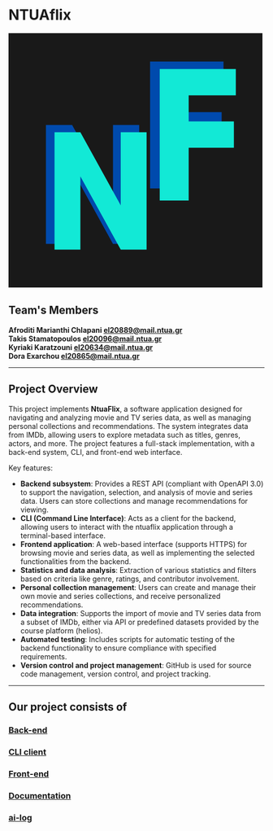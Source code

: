  # NTUAflix
 
![Logo](front-end/public/big_logo.png)

## Team's Members 

 **Afroditi Marianthi Chlapani [el20889@mail.ntua.gr](https://github.com/ntua-el20889)**  
 **Takis Stamatopoulos [el20096@mail.ntua.gr](https://github.com/ntua-el20096)**  
 **Kyriaki Karatzouni [el20634@mail.ntua.gr](https://github.com/ntua-el20634)**  
 **Dora Exarchou [el20865@mail.ntua.gr](https://github.com/ntua-el20865)**  

---

## Project Overview

This project implements **NtuaFlix**, a software application designed for navigating and analyzing movie and TV series data, as well as managing personal collections and recommendations. The system integrates data from IMDb, allowing users to explore metadata such as titles, genres, actors, and more. The project features a full-stack implementation, with a back-end system, CLI, and front-end web interface. 

Key features:
- **Backend subsystem**: Provides a REST API (compliant with OpenAPI 3.0) to support the navigation, selection, and analysis of movie and series data. Users can store collections and manage recommendations for viewing.
- **CLI (Command Line Interface)**: Acts as a client for the backend, allowing users to interact with the ntuaflix application through a terminal-based interface.
- **Frontend application**: A web-based interface (supports HTTPS) for browsing movie and series data, as well as implementing the selected functionalities from the backend.
- **Statistics and data analysis**: Extraction of various statistics and filters based on criteria like genre, ratings, and contributor involvement.
- **Personal collection management**: Users can create and manage their own movie and series collections, and receive personalized recommendations.
- **Data integration**: Supports the import of movie and TV series data from a subset of IMDb, either via API or predefined datasets provided by the course platform (helios).
- **Automated testing**: Includes scripts for automatic testing of the backend functionality to ensure compliance with specified requirements.
- **Version control and project management**: GitHub is used for source code management, version control, and project tracking.
---

## Our project consists of

### [Back-end](https://github.com/ntua-el20889/NtuaFlix/tree/main/back-end)
### [CLI client](https://github.com/ntua-el20889/NtuaFlix/tree/main/cli-client)
### [Front-end](https://github.com/ntua-el20889/NtuaFlix/tree/main/front-end)
### [Documentation](https://github.com/ntua-el20889/NtuaFlix/tree/main/documentation)
### [ai-log](https://github.com/ntua-el20889/NtuaFlix/tree/main/ai-log)
